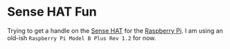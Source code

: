 # Sense HAT Fun

Trying to get a handle on the
[Sense HAT](https://www.raspberrypi.org/products/sense-hat/)
for the
[Raspberry Pi](https://www.raspberrypi.org/).
I am using an old-ish
`Raspberry Pi Model B Plus Rev 1.2`
for now.
